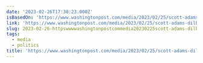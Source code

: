```yaml
---
date: '2023-02-26T17:30:23.000Z'
isBasedOn: 'https://www.washingtonpost.com/media/2023/02/25/scott-adams-dilbert-canceled/'
link: 'https://www.washingtonpost.com/media/2023/02/25/scott-adams-dilbert-canceled/'
slug: 2023-02-26-httpswwwwashingtonpostcommedia20230225scott-adams-dilbert-canceled
tags:
  - media
  - politics
title: 'https://www.washingtonpost.com/media/2023/02/25/scott-adams-dilbert-canceled/'
---
```


